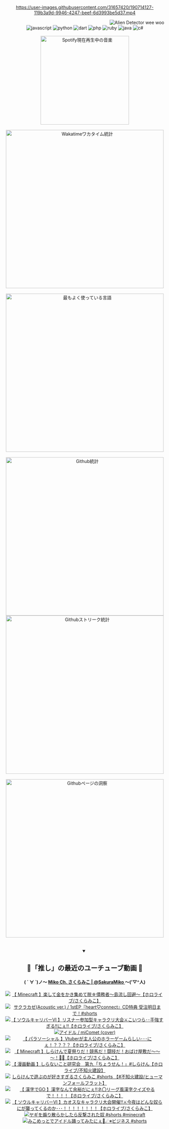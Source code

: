 <!-- START: HERO IMAGE GIF ////////// ////////// ////////// -->
<!-- <img src="@/../assets/img/gaming/ghost-of-tsushima.gif" width="100%"  alt="nellyXinwei's Hero Gif Image"/> -->
<!-- END: HERO IMAGE GIF ////////// ////////// ////////// -->

<div align="center" >  
  
<!-- START:ワンピース 第1015話「ルフィはRED ROCを使う」 -->
<https://user-images.githubusercontent.com/31657420/190714127-119b3a9d-9946-4247-beef-6d3993be5d37.mp4>
<!-- END:ワンピース 第1015話「ルフィはRED ROCを使う」 -->

<!-- START:VISITOR COUNTER -->
<div width="100%" align="right">
<img src="https://komarev.com/ghpvc/?username=nellyXinwei&label=🛸&color=grey&style=for-the-badge&labelcolor=ffffff" alt="Alien Detector wee woo"/>
</div>
<!-- END:VISITOR COUNTER -->

<!-- START: PROGRAMMING LANGUAGES -->
<!-- 色彩 Color Scheme:
#961E3A, #8A0D42, #5A0640, #4F265E, #2B355A, #3E759B, #CC4246,
#BB2649, #AD1052, #700750, #633075, #364270, #4E92C2, #FF5357
Sauce: https://www.webcreatorbox.com/inspiration/pantone-2023
-->

<img src="https://img.shields.io/badge/javascript%20-%23BB2649.svg?&style=for-the-badge&logo=javascript&logoColor=white&labelColor=961E3A" alt="javascript"/>
<img src="https://img.shields.io/badge/python%20-%23AD1052.svg?&style=for-the-badge&logo=python&logoColor=white&labelColor=8A0D42" alt="python" />
<img src="https://img.shields.io/badge/dart%20-%23700750.svg?&style=for-the-badge&logo=dart&logoColor=white&labelColor=5A0640" alt="dart"/>
<img src="https://img.shields.io/badge/php%20-%23633075.svg?&style=for-the-badge&logo=php&logoColor=white&labelColor=4F265E" alt="php"/>
<img src="https://img.shields.io/badge/ruby%20-%23364270.svg?&style=for-the-badge&logo=ruby&logoColor=white&labelColor=2B355A" alt="ruby"/>
<img src="https://img.shields.io/badge/java%20-%234E92C2.svg?&style=for-the-badge&logo=openjdk&logoColor=white&labelColor=3E759B" alt="java"/>
<img src="https://img.shields.io/badge/c%23-%23FF5357.svg?style=for-the-badge&logo=c-sharp&logoColor=white&labelColor=CC4246" alt="c#"/>  
<!-- END: PROGRAMMING LANGUAGES -->

<br>
<br>

<!-- START: MUSIC STATUS -->
  <!-- <a href="https://newojima-gsrs-20220114.vercel.app/api/now-playing?open">
    <img src="https://newojima-gsrs-20220114.vercel.app/api/now-playing" alt="Spotify現在再生中の音楽">
  </a> -->
  <img src="https://newojima-grss-20230114.vercel.app/api/spotify?border_color=transparent" alt="Spotify現在再生中の音楽" width="280px">
<!-- END: MUSIC STATUS -->

<br>
<br>

<!-- START: GITHUB STATUS -->
<!-- 色彩 Color Scheme:  #BB2649, #AD1052, #700750, #633075 -->
<img align="center" src="https://newojima-grs-20230109.vercel.app/api/wakatime?username=newojima&layout=compact&langs_count=10&locale=ja&hide_title=false&title_color=fff&hide_border=true&text_color=fff&bg_color=BB2649,BB2649,633075,633075&hide=other,css,html,bash,xml,git%20config,makefile,properties,yaml,markdown,text,json,jsx" alt="Wakatimeワカタイム統計" width="500px"/>

<br>
<br>

<!-- 色彩 Color Scheme:  #633075, #364270, #4E92C2 -->
  <img align="center" src="https://newojima-grs-20230109.vercel.app/api/top-langs?username=newojima&layout=compact&text_color=fff&icon_color=fff&hide_border=true&&locale=ja&hide_title=false&title_color=fff&include_all_commits=true&card_width=445&langs_count=11&hide=c%23,powershell,shaderlab,hlsl,makefile,jupyter%20notebook,python,html,css,shell,batchfile,less,liquid,hack,scss&bg_color=4F265E,633075,4E92C2" alt="最もよく使っている言語" width="500px"/>

<br>
<br>

<!-- 色彩 Color Scheme:  #4E92C2, #FF5357 -->
  <img align="center" src="https://newojima-grs-20230109.vercel.app/api?username=newojima&rank_icon=github&show_icons=true&&locale=ja&title_color=fff&text_color=fff&icon_color=fff&hide_border=true&hide_title=false&count_private=true&include_all_commits=true&card_width=495&disable_animations=true&bg_color=4E92C2,4E92C2,FF5357" alt="Github統計" width="500px"/>

<br>

<img align="center" src="https://streak-stats.demolab.com?user=newojima&theme=dark&hide_border=true&locale=ja&ring=BB2649&stroke=222222&background=151515&sideLabels=BB2649&currStreakLabel=ffffff&border=BB2649&fire=FF5357&currStreakNum=ffffff&sideNums=FF5357&dates=ffffff" alt="Githubストリーク統計" width="500px"/>

<br>
<br>

  <img align="center" width="500px" src="@/../assets/img/page-insights.svg" alt="Githubページの洞察"/>
  
</div>
<!-- END: GITHUB STATUS -->

<br>
<br>

<div align="center">
<details open>
  <summary>

  </summary>

  <h2 align="center">🌸「推し」の最近のユーチューブ動画 🌸</h2>
  <h4>
  ( ´ ∀ `)ノ～ 
  <a href="https://www.youtube.com/@SakuraMiko">Miko Ch. さくらみこ | @SakuraMiko
  </a>
   ～('▽^人)
  </h4>

  <!-- BEGIN YOUTUBE-CARDS -->
<a href="https://www.youtube.com/watch?v=9PAFtxnpfDA"><img src="https://ytcards.demolab.com/?id=9PAFtxnpfDA&title=%E3%80%90+Minecraft+%E3%80%91%E6%A5%BD%E3%81%97%E3%81%A6%E9%87%91%E3%82%92%E3%81%8B%E3%81%8D%E9%9B%86%E3%82%81%E3%81%A6%E8%84%B1%E2%98%86%E5%82%B5%E5%8B%99%E8%80%85%EF%BD%9E%E5%B3%B6%E6%B5%81%E3%81%97%E5%9B%9E%E9%81%BF%EF%BD%9E%E3%80%90%E3%83%9B%E3%83%AD%E3%83%A9%E3%82%A4%E3%83%96%2F%E3%81%95%E3%81%8F%E3%82%89%E3%81%BF%E3%81%93%E3%80%91&lang=ja&timestamp=1693751691&background_color=%230d1117&title_color=%23ffffff&stats_color=%23dedede&max_title_lines=1&width=187&border_radius=5&duration=8693" alt="【 Minecraft 】楽して金をかき集めて脱☆債務者～島流し回避～【ホロライブ/さくらみこ】" title="【 Minecraft 】楽して金をかき集めて脱☆債務者～島流し回避～【ホロライブ/さくらみこ】"></a>
<a href="https://www.youtube.com/watch?v=oReCNj7w5Fo"><img src="https://ytcards.demolab.com/?id=oReCNj7w5Fo&title=%E3%82%B5%E3%82%AF%E3%83%A9%E3%82%AB%E3%82%BC%28Acoustic+ver.%29+%2F+1stEP%E3%80%8Eheart%E2%99%A1connect%E3%80%8FCD%E7%89%B9%E5%85%B8+%E5%8F%97%E6%B3%A8%E6%98%8E%E6%97%A5%E3%81%BE%E3%81%A7%EF%BC%81%23shorts&lang=ja&timestamp=1693739055&background_color=%230d1117&title_color=%23ffffff&stats_color=%23dedede&max_title_lines=1&width=187&border_radius=5&duration=30" alt="サクラカゼ(Acoustic ver.) / 1stEP『heart♡connect』CD特典 受注明日まで！#shorts" title="サクラカゼ(Acoustic ver.) / 1stEP『heart♡connect』CD特典 受注明日まで！#shorts"></a>
<a href="https://www.youtube.com/watch?v=epbcRgGhzEA"><img src="https://ytcards.demolab.com/?id=epbcRgGhzEA&title=%E3%80%90+%E3%82%BD%E3%82%A6%E3%83%AB%E3%82%AD%E3%83%A3%E3%83%AA%E3%83%90%E3%83%BC%E2%85%A5+%E3%80%91%E3%83%AA%E3%82%B9%E3%83%8A%E3%83%BC%E5%8F%82%E5%8A%A0%E5%9E%8B%E3%82%AD%E3%83%A3%E3%83%A9%E3%82%AF%E3%83%AA%E5%A4%A7%E4%BC%9A%E2%9A%94%E3%81%93%E3%81%84%E3%81%A4%E3%82%89%EF%BD%A5%EF%BD%A5%E6%89%8B%E5%BC%B7%E3%81%99%E3%81%8E%E3%82%8B%E2%80%BC%E3%81%AB%E3%81%87%E2%80%BC%E3%80%90%E3%83%9B%E3%83%AD%E3%83%A9%E3%82%A4%E3%83%96%2F%E3%81%95%E3%81%8F%E3%82%89%E3%81%BF%E3%81%93%E3%80%91&lang=ja&timestamp=1693666296&background_color=%230d1117&title_color=%23ffffff&stats_color=%23dedede&max_title_lines=1&width=187&border_radius=5&duration=9503" alt="【 ソウルキャリバーⅥ 】リスナー参加型キャラクリ大会⚔こいつら･･手強すぎる‼にぇ‼【ホロライブ/さくらみこ】" title="【 ソウルキャリバーⅥ 】リスナー参加型キャラクリ大会⚔こいつら･･手強すぎる‼にぇ‼【ホロライブ/さくらみこ】"></a>
<a href="https://www.youtube.com/watch?v=4kCzI6xbQoo"><img src="https://ytcards.demolab.com/?id=4kCzI6xbQoo&title=%E3%82%A2%E3%82%A4%E3%83%89%E3%83%AB+%2F+miComet+%28cover%29&lang=ja&timestamp=1693479612&background_color=%230d1117&title_color=%23ffffff&stats_color=%23dedede&max_title_lines=1&width=187&border_radius=5&duration=214" alt="アイドル / miComet (cover)" title="アイドル / miComet (cover)"></a>
<a href="https://www.youtube.com/watch?v=FBEuUJTGdDo"><img src="https://ytcards.demolab.com/?id=FBEuUJTGdDo&title=%E3%80%90+%E3%83%91%E3%83%A9%E3%82%BD%E3%83%BC%E3%82%B7%E3%83%A3%E3%83%AB+%E3%80%91Vtuber%E3%81%8C%E4%B8%BB%E4%BA%BA%E5%85%AC%E3%81%AE%E3%83%9B%E3%83%A9%E3%83%BC%E3%82%B2%E3%83%BC%E3%83%A0%E3%82%89%E3%81%97%E3%81%84%EF%BD%A5%EF%BD%A5%EF%BD%A5%E3%81%AB%E3%81%87%EF%BC%81%EF%BC%9F%EF%BC%9F%EF%BC%9F%EF%BC%9F%E3%80%90%E3%83%9B%E3%83%AD%E3%83%A9%E3%82%A4%E3%83%96%2F%E3%81%95%E3%81%8F%E3%82%89%E3%81%BF%E3%81%93%E3%80%91&lang=ja&timestamp=1693402839&background_color=%230d1117&title_color=%23ffffff&stats_color=%23dedede&max_title_lines=1&width=187&border_radius=5&duration=8967" alt="【 パラソーシャル 】Vtuberが主人公のホラーゲームらしい･･･にぇ！？？？？【ホロライブ/さくらみこ】" title="【 パラソーシャル 】Vtuberが主人公のホラーゲームらしい･･･にぇ！？？？？【ホロライブ/さくらみこ】"></a>
<a href="https://www.youtube.com/watch?v=zgJxNMOyAWY"><img src="https://ytcards.demolab.com/?id=zgJxNMOyAWY&title=%E3%80%90+Minecraft+%E3%80%91%E3%81%97%E3%82%89%E3%81%91%E3%82%93%E3%81%A7%E5%A4%8F%E7%A5%AD%E3%82%8A%E3%81%A0%EF%BC%81%E7%AB%B6%E9%A6%AC%E3%81%A0%EF%BC%81%E9%97%98%E6%8A%80%E3%81%A0%EF%BC%81%E3%81%8A%E3%81%B0%E3%81%91%E5%B1%8B%E6%95%B7%E3%81%A0%EF%BD%9E%EF%BD%9E%EF%BD%9E%EF%BC%81%F0%9F%91%BB%F0%9F%8E%86%E3%80%90%E3%83%9B%E3%83%AD%E3%83%A9%E3%82%A4%E3%83%96%2F%E3%81%95%E3%81%8F%E3%82%89%E3%81%BF%E3%81%93%E3%80%91&lang=ja&timestamp=1693325625&background_color=%230d1117&title_color=%23ffffff&stats_color=%23dedede&max_title_lines=1&width=187&border_radius=5&duration=22366" alt="【 Minecraft 】しらけんで夏祭りだ！競馬だ！闘技だ！おばけ屋敷だ～～～！👻🎆【ホロライブ/さくらみこ】" title="【 Minecraft 】しらけんで夏祭りだ！競馬だ！闘技だ！おばけ屋敷だ～～～！👻🎆【ホロライブ/さくらみこ】"></a>
<a href="https://www.youtube.com/watch?v=GZ048um4dJQ"><img src="https://ytcards.demolab.com/?id=GZ048um4dJQ&title=%E3%80%90+%E6%BC%AB%E7%94%BB%E5%8B%95%E7%94%BB+%E3%80%91%E3%81%97%E3%82%89%E3%81%AA%E3%81%84%E3%81%93%E3%81%A8%E7%A0%94%E7%A9%B6%E4%BC%9A%E3%80%80%E7%AC%AC%E4%B9%9D%E3%80%8C%E3%81%A1%E3%82%87%E3%81%86%E3%81%9B%E3%82%93%EF%BC%81%E3%80%8D%23%E3%81%97%E3%82%89%E3%81%91%E3%82%93%E3%80%90%E3%83%9B%E3%83%AD%E3%83%A9%E3%82%A4%E3%83%96%2F%E4%B8%8D%E7%9F%A5%E7%81%AB%E5%BB%BA%E8%A8%AD%E3%80%91&lang=ja&timestamp=1693230311&background_color=%230d1117&title_color=%23ffffff&stats_color=%23dedede&max_title_lines=1&width=187&border_radius=5&duration=242" alt="【 漫画動画 】しらないこと研究会　第九「ちょうせん！」#しらけん【ホロライブ/不知火建設】" title="【 漫画動画 】しらないこと研究会　第九「ちょうせん！」#しらけん【ホロライブ/不知火建設】"></a>
<a href="https://www.youtube.com/watch?v=GNRPwNeaWFU"><img src="https://ytcards.demolab.com/?id=GNRPwNeaWFU&title=%E3%81%97%E3%82%89%E3%81%91%E3%82%93%E3%81%A7%E9%81%8A%E3%81%B6%E3%81%AE%E3%81%8C%E5%A5%BD%E3%81%8D%E3%81%99%E3%81%8E%E3%82%8B%E3%81%95%E3%81%8F%E3%82%89%E3%81%BF%E3%81%93+%23shorts++%E3%80%90%23%E4%B8%8D%E7%9F%A5%E7%81%AB%E5%BB%BA%E8%A8%AD%2F%E3%83%92%E3%83%A5%E3%83%BC%E3%83%9E%E3%83%B3%E3%83%95%E3%82%A9%E3%83%BC%E3%83%AB%E3%83%95%E3%83%A9%E3%83%83%E3%83%88%E3%80%91&lang=ja&timestamp=1693219385&background_color=%230d1117&title_color=%23ffffff&stats_color=%23dedede&max_title_lines=1&width=187&border_radius=5&duration=36" alt="しらけんで遊ぶのが好きすぎるさくらみこ #shorts  【#不知火建設/ヒューマンフォールフラット】" title="しらけんで遊ぶのが好きすぎるさくらみこ #shorts  【#不知火建設/ヒューマンフォールフラット】"></a>
<a href="https://www.youtube.com/watch?v=Qbni9OyX3gU"><img src="https://ytcards.demolab.com/?id=Qbni9OyX3gU&title=%E3%80%90+%E6%BC%A2%E5%AD%97%E3%81%A7GO+%E3%80%91%E6%BC%A2%E5%AD%97%E3%81%AA%E3%82%93%E3%81%A6%E4%BD%99%E8%A3%95%E3%81%A0%E3%81%AB%E3%81%87%E2%80%BC%E3%83%8D%E3%80%87%E3%83%AA%E3%83%BC%E3%82%B0%E9%A2%A8%E6%BC%A2%E5%AD%97%E3%82%AF%E3%82%A4%E3%82%BA%E3%82%84%E3%82%8B%E3%81%A7%EF%BC%81%EF%BC%81%EF%BC%81%EF%BC%81%E3%80%90%E3%83%9B%E3%83%AD%E3%83%A9%E3%82%A4%E3%83%96%2F%E3%81%95%E3%81%8F%E3%82%89%E3%81%BF%E3%81%93%E3%80%91&lang=ja&timestamp=1692977499&background_color=%230d1117&title_color=%23ffffff&stats_color=%23dedede&max_title_lines=1&width=187&border_radius=5&duration=11841" alt="【 漢字でGO 】漢字なんて余裕だにぇ‼ネ〇リーグ風漢字クイズやるで！！！！【ホロライブ/さくらみこ】" title="【 漢字でGO 】漢字なんて余裕だにぇ‼ネ〇リーグ風漢字クイズやるで！！！！【ホロライブ/さくらみこ】"></a>
<a href="https://www.youtube.com/watch?v=4T5bvr7JAEE"><img src="https://ytcards.demolab.com/?id=4T5bvr7JAEE&title=%E3%80%90+%E3%82%BD%E3%82%A6%E3%83%AB%E3%82%AD%E3%83%A3%E3%83%AA%E3%83%90%E3%83%BC%E2%85%A5+%E3%80%91%E3%82%AB%E3%82%AA%E3%82%B9%E3%81%AA%E3%82%AD%E3%83%A3%E3%83%A9%E3%82%AF%E3%83%AA%E5%A4%A7%E4%BC%9A%E9%96%8B%E5%82%AC%E2%80%BC%E2%9A%94%E4%BB%8A%E5%A4%9C%E3%81%AF%E3%81%A9%E3%82%93%E3%81%AA%E5%A5%B4%E3%82%89%E3%81%AB%E3%81%8C%E8%A5%B2%E3%81%A3%E3%81%A6%E3%81%8F%E3%82%8B%E3%81%AE%E3%81%8B%EF%BD%A5%EF%BD%A5%EF%BD%A5%EF%BC%81%EF%BC%81%EF%BC%81%EF%BC%81%EF%BC%81%EF%BC%81%EF%BC%81%EF%BC%81%E3%80%90%E3%83%9B%E3%83%AD%E3%83%A9%E3%82%A4%E3%83%96%2F%E3%81%95%E3%81%8F%E3%82%89%E3%81%BF%E3%81%93%E3%80%91&lang=ja&timestamp=1692457603&background_color=%230d1117&title_color=%23ffffff&stats_color=%23dedede&max_title_lines=1&width=187&border_radius=5&duration=10485" alt="【 ソウルキャリバーⅥ 】カオスなキャラクリ大会開催‼⚔今夜はどんな奴らにが襲ってくるのか･･･！！！！！！！！【ホロライブ/さくらみこ】" title="【 ソウルキャリバーⅥ 】カオスなキャラクリ大会開催‼⚔今夜はどんな奴らにが襲ってくるのか･･･！！！！！！！！【ホロライブ/さくらみこ】"></a>
<a href="https://www.youtube.com/watch?v=sbeGdpDdIm8"><img src="https://ytcards.demolab.com/?id=sbeGdpDdIm8&title=%E3%83%A4%E3%82%AE%E3%82%92%E7%85%BD%E3%82%8A%E6%95%A3%E3%82%89%E3%81%8B%E3%81%97%E3%81%9F%E3%82%89%E5%8F%8D%E6%92%83%E3%81%95%E3%82%8C%E3%81%9F%E5%A5%B4+%23shorts+%23minecraft&lang=ja&timestamp=1692437999&background_color=%230d1117&title_color=%23ffffff&stats_color=%23dedede&max_title_lines=1&width=187&border_radius=5&duration=54" alt="ヤギを煽り散らかしたら反撃された奴 #shorts #minecraft" title="ヤギを煽り散らかしたら反撃された奴 #shorts #minecraft"></a>
<a href="https://www.youtube.com/watch?v=T_DUVU17RGY"><img src="https://ytcards.demolab.com/?id=T_DUVU17RGY&title=%E3%81%BF%E3%81%93%E3%82%81%E3%81%A3%E3%81%A8%E3%81%A7%E3%82%A2%E3%82%A4%E3%83%89%E3%83%AB%E8%B8%8A%E3%81%A3%E3%81%A6%E3%81%BF%E3%81%9F%E3%81%AB%E3%81%87%F0%9F%8C%B8%E2%98%84%E2%80%BB%E3%83%93%E3%82%B8%E3%83%8D%E3%82%B9+%23shorts&lang=ja&timestamp=1692356623&background_color=%230d1117&title_color=%23ffffff&stats_color=%23dedede&max_title_lines=1&width=187&border_radius=5&duration=28" alt="みこめっとでアイドル踊ってみたにぇ🌸☄※ビジネス #shorts" title="みこめっとでアイドル踊ってみたにぇ🌸☄※ビジネス #shorts"></a>
<!-- END YOUTUBE-CARDS -->

</div>
  
</details>
